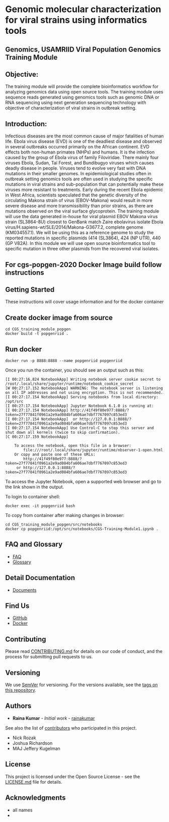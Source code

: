 # Genomic molecular characterization for viral strains using informatics tools

## Genomics, USAMRIID Viral Population Genomics Training Module

## Objective:  
The training module will provide the complete bioinformatics workflow for analyzing genomics data using open source tools. The training module uses sequence reads generated using genomics tools such as genomic DNA or RNA sequencing using next generation sequencing technology with objective of characterization of viral strains in outbreak setting. 
## Introduction:
Infectious diseases are the most common cause of major fatalities of human life. Ebola virus disease (EVD) is one of the deadliest disease and observed in several outbreaks occurred primarily on the African continent. EVD effects both non-human primates (NHPs) and humans. It is the infection caused by the group of Ebola virus of family Filoviridae. There mainly four viruses Ebola, Sudan, Taï Forest, and Bundibugyo viruses which causes deadly disease in people. Viruses tend to evolve very fast with DNA mutations in their smaller genomes. In epidemiological studies often in outbreak setting genomics tools are often used in studying the specific mutations in viral strains and sub-population that can potentially make these viruses more resistant to treatments. Early during the recent Ebola epidemic in West Africa, scientists speculated that the genetic diversity of the circulating Makona strain of virus (EBOV-Makona) would result in more severe disease and more transmissibility than prior strains, as there are mutations observed on the viral surface glycoprotein. The training module will use the data generated in-house for viral plasmid EBOV Makona virus strain (SL3864-8U) closest to GenBank match Zaire ebolavirus isolate Ebola virus/H.sapiens-wt/SLE/2014/Makona-G3677.2, complete genome (KM034557.1). We will be using this as a reference genome to study the reported mutations in specific plasmids (414 (SL3864), 424 (NP UTR), 440 (GP V82A). In this module we will use open source bioinformatics tool to specific mutation in three other plasmids from the recovered viral isolates. 

## For cgs-popgen-2020 Docker Image build follow instructions

## Getting Started

These instructions will cover usage information and for the docker container 

## Create docker image from source
```
cd CGS_training_module_popgen
docker build -t popgenriid .
```

## Run docker
```
docker run -p 8888:8888 --name popgenriid popgenriid
```
Once you run the container, you should see an output such as this:
```
[I 00:27:16.824 NotebookApp] Writing notebook server cookie secret to /root/.local/share/jupyter/runtime/notebook_cookie_secret
[W 00:27:17.152 NotebookApp] WARNING: The notebook server is listening on all IP addresses and not using encryption. This is not recommended.
[I 00:27:17.154 NotebookApp] Serving notebooks from local directory: /opt/src
[I 00:27:17.154 NotebookApp] Jupyter Notebook 6.1.0 is running at:
[I 00:27:17.154 NotebookApp] http://41f49f80e977:8888/?token=27f77841f0961a2e9ad084bfa606ae7dbf7767097c853ed3
[I 00:27:17.154 NotebookApp]  or http://127.0.0.1:8888/?token=27f77841f0961a2e9ad084bfa606ae7dbf7767097c853ed3
[I 00:27:17.154 NotebookApp] Use Control-C to stop this server and shut down all kernels (twice to skip confirmation).
[C 00:27:17.159 NotebookApp] 
    
    To access the notebook, open this file in a browser:
        file:///root/.local/share/jupyter/runtime/nbserver-1-open.html
    Or copy and paste one of these URLs:
        http://41f49f80e977:8888/?token=27f77841f0961a2e9ad084bfa606ae7dbf7767097c853ed3
     or http://127.0.0.1:8888/?token=27f77841f0961a2e9ad084bfa606ae7dbf7767097c853ed3
```
To access the Jupyter Notebook, open a supported web browser and go to the link shown in the output.

To login to container shell:
```
docker exec -it popgenriid bash
```

To copy from container after making changes in browser:
```
cd CGS_training_module_popgen/src/notebooks 
docker cp popgenriid:/opt/src/notebooks/CGS-Training-Module1.ipynb .

```

## FAQ and Glossary
* [FAQ](https://github.com/rainakumar/CGS_popgen_training_module/blob/master/FAQ.md)
* [Glossary](https://github.com/rainakumar/CGS_popgen_training_module/blob/master/glossary.md)

## Detail Documentation
* [Documents](https://github.com/rainakumar/CGS_popgen_training_module/tree/master/CGS_training_module_popgen/src/docs)

## Find Us

* [GitHub](https://github.com/your/repository)
* [Docker](https://hub.docker.com/repository/docker/rkumar23)

## Contributing

Please read [CONTRIBUTING.md](CONTRIBUTING.md) for details on our code of conduct, and the process for submitting pull requests to us.

## Versioning

We use [SemVer](http://semver.org/) for versioning. For the versions available, see the 
[tags on this repository](https://github.com/your/repository/tags). 

## Authors

* **Raina Kumar** - *Initial work* - [rainakumar](https://github.com/rainakumar/CGS_popgen_training_module)

See also the list of [contributors](https://github.com/your/repository/contributors) who 
participated in this project.

* Nick Rozak
* Joshua Richardson
* MAJ Jeffery Kugelman

## License

This project is licensed under the Open Source License - see the [LICENSE.md](LICENSE.md) file for details.

## Acknowledgments

* all names
* 
